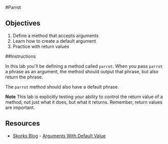 #Parrot

## Objectives
1. Define a method that accepts arguments
2. Learn how to create a default argument
3. Practice with return values

##Instructions

In this lab you'll be defining a method called `parrot`. When you pass `parrot` a phrase as an argument, the method should output that phrase, but also return the phrase. 

The `parrot` method should also have a default phrase. 

**Note** This lab is explicitly testing your ability to control the return value of a method, not just what it does, but what it returns. Remember, return values are important.

## Resources
* [Skorks Blog](http://www.skorks.com/) - [Arguments With Default Value](http://www.skorks.com/2009/08/method-arguments-in-ruby/)
